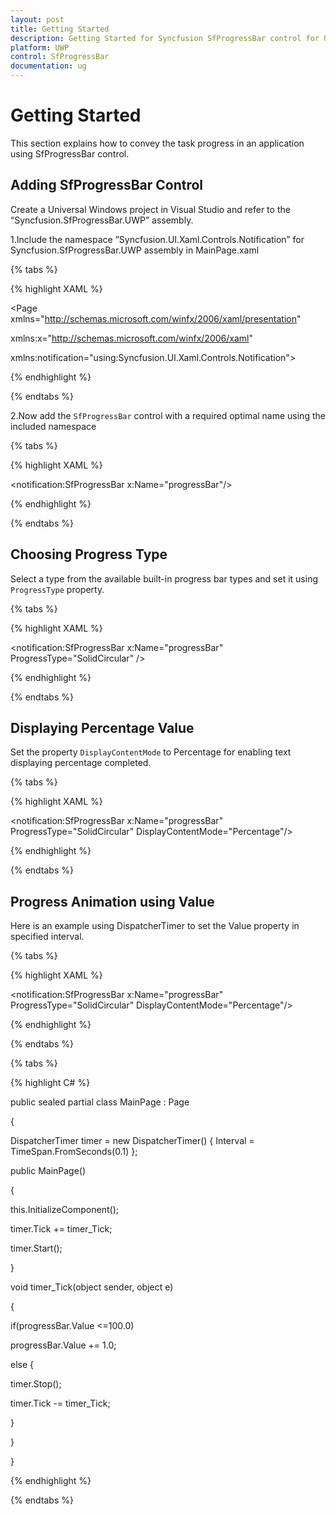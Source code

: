 ```yaml
---
layout: post
title: Getting Started
description: Getting Started for Syncfusion SfProgressBar control for UWP
platform: UWP
control: SfProgressBar
documentation: ug
--- 
```


# Getting Started

This section explains how to convey the task progress in an application using SfProgressBar control. 

## Adding SfProgressBar Control

Create a Universal Windows project in Visual Studio and refer to the “Syncfusion.SfProgressBar.UWP” assembly.

1.Include the namespace ”Syncfusion.UI.Xaml.Controls.Notification” for Syncfusion.SfProgressBar.UWP assembly in MainPage.xaml

{% tabs %}

{% highlight XAML %}

<Page xmlns="http://schemas.microsoft.com/winfx/2006/xaml/presentation"

xmlns:x="http://schemas.microsoft.com/winfx/2006/xaml"

xmlns:notification="using:Syncfusion.UI.Xaml.Controls.Notification">

{% endhighlight %}

{% endtabs %}

2.Now add the `SfProgressBar` control with a required optimal name using the included namespace

{% tabs %}

{% highlight XAML %}

<notification:SfProgressBar x:Name="progressBar"/>

{% endhighlight %}

{% endtabs %}

## Choosing Progress Type

Select a type from the available built-in progress bar types and set it using `ProgressType` property.

{% tabs %}

{% highlight XAML %}

<notification:SfProgressBar x:Name="progressBar" ProgressType="SolidCircular"  />

{% endhighlight %}

{% endtabs %}

## Displaying Percentage Value

Set the property `DisplayContentMode` to Percentage for enabling text displaying percentage completed.

{% tabs %}

{% highlight XAML %}

<notification:SfProgressBar x:Name="progressBar" ProgressType="SolidCircular"  DisplayContentMode="Percentage"/>

{% endhighlight %}

{% endtabs %}

## Progress Animation using Value

Here is an example using DispatcherTimer to set the Value property in specified interval.

{% tabs %}

{% highlight XAML %}

<notification:SfProgressBar x:Name="progressBar" ProgressType="SolidCircular"  DisplayContentMode="Percentage"/>

{% endhighlight %}

{% endtabs %}

{% tabs %}

{% highlight C# %}

public sealed partial class MainPage : Page

{

DispatcherTimer timer = new DispatcherTimer() { Interval = TimeSpan.FromSeconds(0.1) };



public MainPage()

{

this.InitializeComponent();

timer.Tick += timer_Tick;

timer.Start();

}



void timer_Tick(object sender, object e)

{

if(progressBar.Value <=100.0)

progressBar.Value += 1.0;

else
{

timer.Stop();

timer.Tick -= timer_Tick;

}

}

}

{% endhighlight %}

{% endtabs %}

